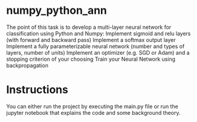 # numpy_python_ann
The point of this task is to develop a multi-layer neural network for classification using Python and Numpy:  Implement sigmoid and relu layers (with forward and backward pass) Implement a softmax output layer Implement a fully parameterizable neural network (number and types of layers, number of units) Implement an optimizer (e.g. SGD or Adam) and a stopping criterion of your choosing Train your Neural Network using backpropagation

# Instructions
You can either run the project by executing the main.py file or run the jupyter notebook that explains the code and some background theory.
